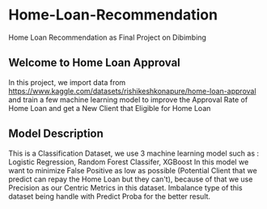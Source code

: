 # Home-Loan-Recommendation
Home Loan Recommendation as Final Project on Dibimbing

## Welcome to Home Loan Approval
In this project, we import data from https://www.kaggle.com/datasets/rishikeshkonapure/home-loan-approval and train a few machine learning model to improve the Approval Rate of Home Loan and get a New Client that Eligible for Home Loan

## Model Description
This is a Classification Dataset, we use 3 machine learning model such as : Logistic Regression, Random Forest Classifer, XGBoost
In this model we want to minimize False Positive as low as possible (Potential Client that we predict can repay the Home Loan but they can't), because of that we use Precision as our Centric Metrics in this dataset.
Imbalance type of this dataset being handle with Predict Proba for the better result.
